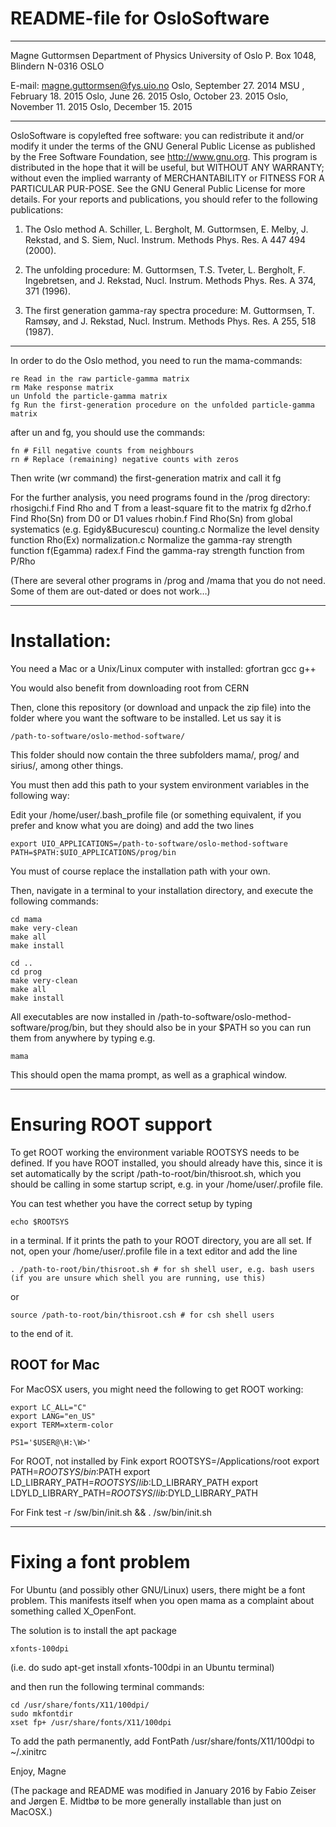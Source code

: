 
# README-file for OsloSoftware

*****************************************************************************

Magne Guttormsen
Department of Physics 
University of Oslo
P. Box 1048, Blindern
N-0316 OSLO

E-mail: magne.guttormsen@fys.uio.no                  Oslo, September 27. 2014
                                                     MSU , February  18. 2015
                                                     Oslo, June      26. 2015
                                                     Oslo, October   23. 2015
                                                     Oslo, November  11. 2015
                                                     Oslo, December  15. 2015
*****************************************************************************

OsloSoftware is copylefted free software: you can redistribute it and/or 
modify it under the terms of the GNU General Public License as published by 
the Free Software Foundation, see http://www.gnu.org.
This program is distributed in the hope that it will be useful, 
but WITHOUT ANY WARRANTY; without even the implied warranty of 
MERCHANTABILITY or FITNESS FOR A PARTICULAR PUR-POSE. 
See the GNU General Public License for more details. 
For your reports and publications, 
you should refer to the following publications:

1. The Oslo method
A. Schiller, L. Bergholt, M. Guttormsen, E. Melby, J. Rekstad,
and S. Siem, Nucl. Instrum. Methods Phys. Res. A 447 494 (2000).

2. The unfolding procedure:
M. Guttormsen, T.S. Tveter, L. Bergholt, F. Ingebretsen, and
J. Rekstad, Nucl. Instrum. Methods Phys. Res. A 374, 371 (1996).

3. The first generation gamma-ray spectra procedure:
M. Guttormsen, T. Ramsøy, and J. Rekstad, 
Nucl. Instrum. Methods Phys. Res. A 255, 518 (1987).

*****************************************************************************

In order to do the Oslo method, you need to run the mama-commands:

	re Read in the raw particle-gamma matrix
	rm Make response matrix
	un Unfold the particle-gamma matrix
	fg Run the first-generation procedure on the unfolded particle-gamma matrix

after un and fg, you should use the commands:

	fn # Fill negative counts from neighbours 
	rn # Replace (remaining) negative counts with zeros

Then write (wr command) the first-generation matrix and call it fg

For the further analysis, you need programs found in the /prog directory:
rhosigchi.f 	Find Rho and T from a least-square fit to the matrix fg
d2rho.f     	Find Rho(Sn) from D0 or D1 values
rhobin.f    	Find Rho(Sn) from global systematics (e.g. Egidy&Bucurescu)
counting.c  	Normalize the level density function Rho(Ex)
normalization.c Normalize the gamma-ray strength function f(Egamma)
radex.f		Find the gamma-ray strength function from P/Rho

(There are several other programs in /prog and /mama that you do not need.
Some of them are out-dated or does not work…)

*****************************************************************************

# Installation:

You need a Mac or a Unix/Linux computer with installed:
	gfortran
	gcc
	g++

You would also benefit from downloading root from CERN

Then, clone this repository (or download and unpack the zip file) into the folder where you want the software to be installed. Let us say it is 

	/path-to-software/oslo-method-software/

This folder should now contain the three subfolders mama/, prog/ and sirius/, among other things.

You must then add this path to your system environment variables in the following way:

Edit your /home/user/.bash_profile file (or something equivalent, if you prefer and know what you are doing) and add the two lines

	export UIO_APPLICATIONS=/path-to-software/oslo-method-software
	PATH=$PATH:$UIO_APPLICATIONS/prog/bin

You must of course replace the installation path with your own.

Then, navigate in a terminal to your installation directory, and execute the following commands:

	cd mama
	make very-clean
	make all
	make install
	
	cd ..
	cd prog
	make very-clean
	make all
	make install

All executables are now installed in /path-to-software/oslo-method-software/prog/bin, but they should also be in your $PATH so you can run them from anywhere by typing e.g.
	
	mama

This should open the mama prompt, as well as a graphical window.

*****************************************************************************

# Ensuring ROOT support

To get ROOT working the environment variable ROOTSYS needs to be defined. If you have ROOT installed, you should already have this, 
since it is set automatically by the script /path-to-root/bin/thisroot.sh, which you should be calling in some startup script, e.g. in your
/home/user/.profile file.

You can test whether you have the correct setup by typing

	echo $ROOTSYS

in a terminal. If it prints the path to your ROOT directory, you are all set. If not, open your /home/user/.profile file in a text editor and add the line 

	. /path-to-root/bin/thisroot.sh # for sh shell user, e.g. bash users (if you are unsure which shell you are running, use this)

or

	source /path-to-root/bin/thisroot.csh # for csh shell users

to the end of it.

## ROOT for Mac

For MacOSX users, you might need the following to get ROOT working:

	export LC_ALL="C" 
	export LANG="en_US" 
	export TERM=xterm-color
	
	PS1='$USER@\H:\W>'

For ROOT, not installed by Fink
	export ROOTSYS=/Applications/root
	export PATH=$ROOTSYS/bin:$PATH
	export LD_LIBRARY_PATH=$ROOTSYS/lib:$LD_LIBRARY_PATH
	export LDYLD_LIBRARY_PATH=$ROOTSYS/lib:$DYLD_LIBRARY_PATH

For Fink
	test -r /sw/bin/init.sh && . /sw/bin/init.sh


*****************************

# Fixing a font problem

For Ubuntu (and possibly other GNU/Linux) users, there might be a font problem.
This manifests itself when you open mama as a complaint about something called X_OpenFont. 

The solution is to install the apt package

	xfonts-100dpi

(i.e. do
	sudo apt-get install xfonts-100dpi
in an Ubuntu terminal)

and then run the following terminal commands: 
	
	cd /usr/share/fonts/X11/100dpi/
	sudo mkfontdir
	xset fp+ /usr/share/fonts/X11/100dpi
	
To add the path permanently, add
	FontPath /usr/share/fonts/X11/100dpi
to ~/.xinitrc





Enjoy, Magne

(The package and README was modified in January 2016 by Fabio Zeiser and Jørgen E. Midtbø to be more generally installable than just on MacOSX.)


